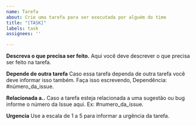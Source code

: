 ```yaml
---
name: Tarefa
about: Crie uma tarefa para ser executada por alguém do time
title: "[TASK]"
labels: task
assignees: ''

---
```


**Descreva o que precisa ser feito.**
Aqui você deve descrever o que precisa ser feito na tarefa.

**Depende de outra tarefa**
Caso essa tarefa dependa de outra tarefa você deve informar isso também.
Faça isso escrevendo, Dependência: #número_da_issue.

**Relacionada a..**
Caso a tarefa esteja relacionada a uma sugestão ou bug informe o número da Issue aqui. Ex: #numero_da_issue.

**Urgencia**
Use a escala de 1 a 5 para informar a urgência da tarefa.
